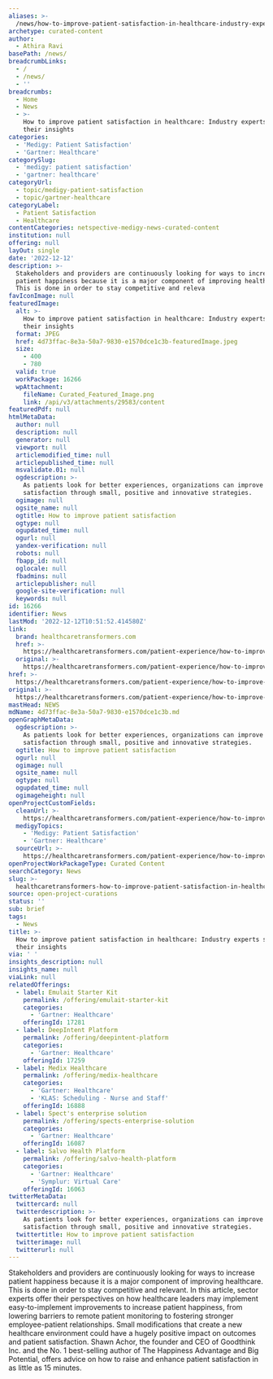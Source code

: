 ```yaml
---
aliases: >-
  /news/how-to-improve-patient-satisfaction-in-healthcare-industry-experts-share-their-insights
archetype: curated-content
author:
  - Athira Ravi
basePath: /news/
breadcrumbLinks:
  - /
  - /news/
  - ''
breadcrumbs:
  - Home
  - News
  - >-
    How to improve patient satisfaction in healthcare: Industry experts share
    their insights
categories:
  - 'Medigy: Patient Satisfaction'
  - 'Gartner: Healthcare'
categorySlug:
  - 'medigy: patient satisfaction'
  - 'gartner: healthcare'
categoryUrl:
  - topic/medigy-patient-satisfaction
  - topic/gartner-healthcare
categoryLabel:
  - Patient Satisfaction
  - Healthcare
contentCategories: netspective-medigy-news-curated-content
institution: null
offering: null
layOut: single
date: '2022-12-12'
description: >-
  Stakeholders and providers are continuously looking for ways to increase
  patient happiness because it is a major component of improving healthcare.
  This is done in order to stay competitive and releva
favIconImage: null
featuredImage:
  alt: >-
    How to improve patient satisfaction in healthcare: Industry experts share
    their insights
  format: JPEG
  href: 4d73ffac-8e3a-50a7-9830-e1570dce1c3b-featuredImage.jpeg
  size:
    - 400
    - 780
  valid: true
  workPackage: 16266
  wpAttachment:
    fileName: Curated_Featured_Image.png
    link: /api/v3/attachments/29583/content
featuredPdf: null
htmlMetaData:
  author: null
  description: null
  generator: null
  viewport: null
  articlemodified_time: null
  articlepublished_time: null
  msvalidate.01: null
  ogdescription: >-
    As patients look for better experiences, organizations can improve patient
    satisfaction through small, positive and innovative strategies.
  ogimage: null
  ogsite_name: null
  ogtitle: How to improve patient satisfaction
  ogtype: null
  ogupdated_time: null
  ogurl: null
  yandex-verification: null
  robots: null
  fbapp_id: null
  oglocale: null
  fbadmins: null
  articlepublisher: null
  google-site-verification: null
  keywords: null
id: 16266
identifier: News
lastMod: '2022-12-12T10:51:52.414580Z'
link:
  brand: healthcaretransformers.com
  href: >-
    https://healthcaretransformers.com/patient-experience/how-to-improve-patient-satisfaction/
  original: >-
    https://healthcaretransformers.com/patient-experience/how-to-improve-patient-satisfaction/
href: >-
  https://healthcaretransformers.com/patient-experience/how-to-improve-patient-satisfaction/
original: >-
  https://healthcaretransformers.com/patient-experience/how-to-improve-patient-satisfaction/
mastHead: NEWS
mdName: 4d73ffac-8e3a-50a7-9830-e1570dce1c3b.md
openGraphMetaData:
  ogdescription: >-
    As patients look for better experiences, organizations can improve patient
    satisfaction through small, positive and innovative strategies.
  ogtitle: How to improve patient satisfaction
  ogurl: null
  ogimage: null
  ogsite_name: null
  ogtype: null
  ogupdated_time: null
  ogimageheight: null
openProjectCustomFields:
  cleanUrl: >-
    https://healthcaretransformers.com/patient-experience/how-to-improve-patient-satisfaction/
  medigyTopics:
    - 'Medigy: Patient Satisfaction'
    - 'Gartner: Healthcare'
  sourceUrl: >-
    https://healthcaretransformers.com/patient-experience/how-to-improve-patient-satisfaction/
openProjectWorkPackageType: Curated Content
searchCategory: News
slug: >-
  healthcaretransformers-how-to-improve-patient-satisfaction-in-healthcare-industry-experts-share-their-insights
source: open-project-curations
status: ''
sub: brief
tags:
  - News
title: >-
  How to improve patient satisfaction in healthcare: Industry experts share
  their insights
via: ' '
insights_description: null
insights_name: null
viaLink: null
relatedOfferings:
  - label: Emulait Starter Kit
    permalink: /offering/emulait-starter-kit
    categories:
      - 'Gartner: Healthcare'
    offeringId: 17281
  - label: DeepIntent Platform
    permalink: /offering/deepintent-platform
    categories:
      - 'Gartner: Healthcare'
    offeringId: 17259
  - label: Medix Healthcare
    permalink: /offering/medix-healthcare
    categories:
      - 'Gartner: Healthcare'
      - 'KLAS: Scheduling - Nurse and Staff'
    offeringId: 16888
  - label: Spect's enterprise solution
    permalink: /offering/spects-enterprise-solution
    categories:
      - 'Gartner: Healthcare'
    offeringId: 16087
  - label: Salvo Health Platform
    permalink: /offering/salvo-health-platform
    categories:
      - 'Gartner: Healthcare'
      - 'Symplur: Virtual Care'
    offeringId: 16063
twitterMetaData:
  twittercard: null
  twitterdescription: >-
    As patients look for better experiences, organizations can improve patient
    satisfaction through small, positive and innovative strategies.
  twittertitle: How to improve patient satisfaction
  twitterimage: null
  twitterurl: null
---
```

<p>Stakeholders and providers are continuously looking for ways to increase patient happiness because it is a major component of improving healthcare. This is done in order to stay competitive and relevant. In this article, sector experts offer their perspectives on how healthcare leaders may implement easy-to-implement improvements to increase patient happiness, from lowering barriers to remote patient monitoring to fostering stronger employee-patient relationships. Small modifications that create a new healthcare environment could have a hugely positive impact on outcomes and patient satisfaction. Shawn Achor, the founder and CEO of Goodthink Inc. and the No. 1 best-selling author of The Happiness Advantage and Big Potential, offers advice on how to raise and enhance patient satisfaction in as little as 15 minutes.</p>